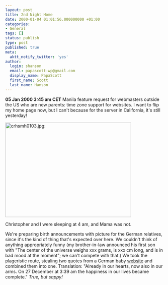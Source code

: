 ```yaml
---
layout: post
title: 2nd Night Home
date: 2000-01-04 01:01:56.000000000 +01:00
categories:
- General
tags: []
status: publish
type: post
published: true
meta:
  aktt_notify_twitter: 'yes'
author:
  login: shanson
  email: papascott-wp@gmail.com
  display_name: PapaScott
  first_name: Scott
  last_name: Hanson
---
```

<p><b>05 Jan 2000 3:45 am CET</b> Manila feature request for webmasters outside the US who are new parents: time zone support for websites. I want to flip my home page now, but I can't because for the server in California, it's still yesterday!</p>
<p><img src="http://www.papascott.de/wordpress/wp-content/uploads/2000/01/crhsmh0103.jpg" height="300" width="400" border="0" alt="crhsmh0103.jpg: " /></p>
<p>Christopher and I were sleeping at 4 am, and Mama was not. </p>
<p>We're preparing birth announcements with picture for the German relatives, since it's the kind of thing that's expected over here. We couldn't think of anything appropriately funny (my brother-in-law announced his first son with "The center of the universe weighs xxx grams, is xxx cm long, and is in bad mood at the moment"; we can't compete with that.) We took the plageristic route, stealing two quotes from a German baby <a href="http://www.babyzimmer.de">website</a> and combined them into one. Translation: "Already in our hearts, now also in our arms. On 27 December at 3:39 am the happiness in our lives became complete." <i>True, but sappy!</i></p>

